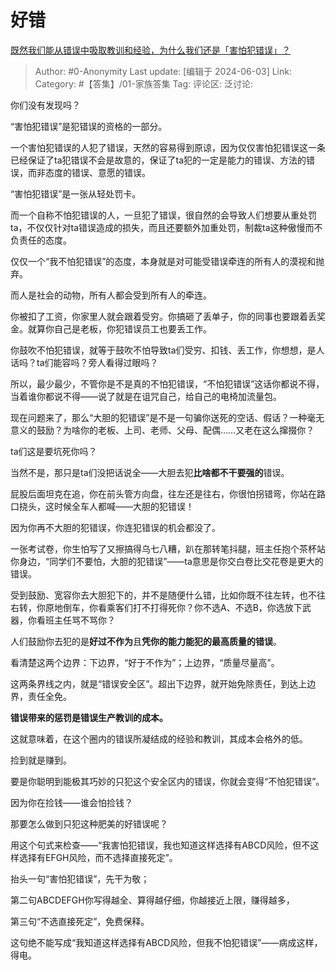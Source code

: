 # 好错
[既然我们能从错误中吸取教训和经验，为什么我们还是「害怕犯错误」？](https://www.zhihu.com/question/648283158/answer/3518255244)

> Author: #0-Anonymity
> Last update: [编辑于 2024-06-03]
> Link:
> Category: #【答集】/01-家族答集 
> Tag: 
> 评论区:
> 泛讨论:

你们没有发现吗？

“害怕犯错误”是犯错误的资格的一部分。

一个害怕犯错误的人犯了错误，天然的容易得到原谅，因为仅仅害怕犯错误这一条已经保证了ta犯错误不会是故意的，保证了ta犯的一定是能力的错误、方法的错误，而非态度的错误、意愿的错误。

“害怕犯错误”是一张从轻处罚卡。

而一个自称不怕犯错误的人，一旦犯了错误，很自然的会导致人们想要从重处罚ta，不仅仅针对ta错误造成的损失，而且还要额外加重处罚，制裁ta这种傲慢而不负责任的态度。

仅仅一个“我不怕犯错误”的态度，本身就是对可能受错误牵连的所有人的漠视和抛弃。

而人是社会的动物，所有人都会受到所有人的牵连。

你被扣了工资，你家里人就会跟着受穷。你搞砸了丢单子，你的同事也要跟着丢奖金。就算你自己是老板，你犯错误员工也要丢工作。

你鼓吹不怕犯错误，就等于鼓吹不怕导致ta们受穷、扣钱、丢工作，你想想，是人话吗？ta们能容吗？旁人看得过眼吗？

所以，最少最少，不管你是不是真的不怕犯错误，“不怕犯错误”这话你都说不得，当着谁你都说不得——说了就是在诅咒自己，给自己的电椅加流量包。

现在问题来了，那么“大胆的犯错误”是不是一句骗你送死的空话、假话？一种毫无意义的鼓励？为啥你的老板、上司、老师、父母、配偶……又老在这么撺掇你？

ta们这是要坑死你吗？

当然不是，那只是ta们没把话说全——大胆去犯**比啥都不干要强的**错误。

屁股后面坦克在追，你在前头管方向盘，往左还是往右，你很怕拐错弯，你站在路口挠头，这时候全车人都喊——大胆的犯错误！

因为你再不大胆的犯错误，你连犯错误的机会都没了。

一张考试卷，你生怕写了又擦搞得乌七八糟，趴在那转笔抖腿，班主任抱个茶杯站你身边，“同学们不要怕，大胆的犯错误”——ta意思是你交白卷比交花卷是更大的错误。

受到鼓励、宽容你去大胆犯下的，并不是随便什么错，比如你既不往左转，也不往右转，你原地倒车，你看乘客们打不打得死你？你不选A、不选B，你选放下武器，你看班主任骂不骂你？

人们鼓励你去犯的是**好过不作为**且**凭你的能力能犯的最高质量的错误**。

看清楚这两个边界：下边界，“好于不作为”；上边界，“质量尽量高”。

这两条界线之内，就是“错误安全区”。超出下边界，就开始免除责任，到达上边界，责任全免。

**错误带来的惩罚是错误生产教训的成本。**

这就意味着，在这个圈内的错误所凝结成的经验和教训，其成本会格外的低。

捡到就是赚到。

要是你聪明到能极其巧妙的只犯这个安全区内的错误，你就会变得“不怕犯错误”。

因为你在捡钱——谁会怕捡钱？

那要怎么做到只犯这种肥美的好错误呢？

用这个句式来检查——“我害怕犯错误，我也知道这样选择有ABCD风险，但不这样选择有EFGH风险，而不选择直接死定”。

抬头一句“害怕犯错误”，先干为敬；

第二句ABCDEFGH你写得越全、算得越仔细，你越接近上限，赚得越多，

第三句“不选直接死定”，免费保释。

这句绝不能写成“我知道这样选择有ABCD风险，但我不怕犯错误”——病成这样，得电。